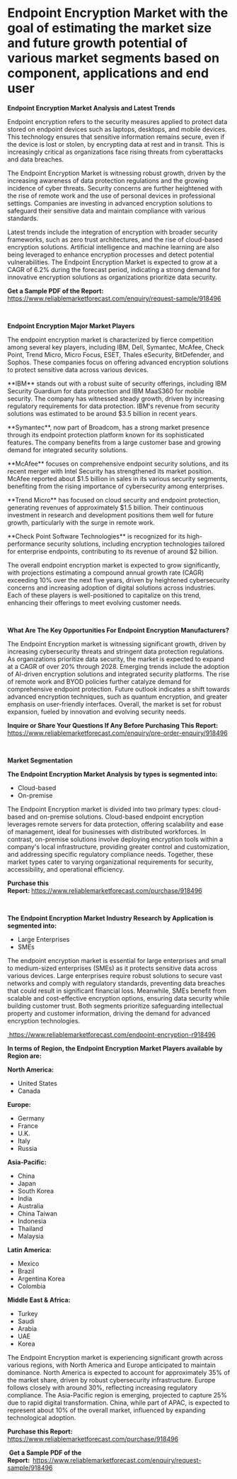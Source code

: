 <p><h1>Endpoint Encryption Market with the goal of estimating the market size and future growth potential of various market segments based on component, applications and end user</h1></p><p><strong>Endpoint Encryption Market Analysis and Latest Trends</strong></p>
<p><p>Endpoint encryption refers to the security measures applied to protect data stored on endpoint devices such as laptops, desktops, and mobile devices. This technology ensures that sensitive information remains secure, even if the device is lost or stolen, by encrypting data at rest and in transit. This is increasingly critical as organizations face rising threats from cyberattacks and data breaches.</p><p>The Endpoint Encryption Market is witnessing robust growth, driven by the increasing awareness of data protection regulations and the growing incidence of cyber threats. Security concerns are further heightened with the rise of remote work and the use of personal devices in professional settings. Companies are investing in advanced encryption solutions to safeguard their sensitive data and maintain compliance with various standards.</p><p>Latest trends include the integration of encryption with broader security frameworks, such as zero trust architectures, and the rise of cloud-based encryption solutions. Artificial intelligence and machine learning are also being leveraged to enhance encryption processes and detect potential vulnerabilities. The Endpoint Encryption Market is expected to grow at a CAGR of 6.2% during the forecast period, indicating a strong demand for innovative encryption solutions as organizations prioritize data security.</p></p>
<p><strong>Get a Sample PDF of the Report:&nbsp;</strong> <a href="https://www.reliablemarketforecast.com/enquiry/request-sample/918496?utm_campaign=2397&utm_medium=2&utm_source=Github&utm_content=ia&utm_term=17042025&utm_id=endpoint-encryption">https://www.reliablemarketforecast.com/enquiry/request-sample/918496</a></p>
<p>&nbsp;</p>
<p><strong>Endpoint Encryption Major Market Players</strong></p>
<p><p>The endpoint encryption market is characterized by fierce competition among several key players, including IBM, Dell, Symantec, McAfee, Check Point, Trend Micro, Micro Focus, ESET, Thales eSecurity, BitDefender, and Sophos. These companies focus on offering advanced encryption solutions to protect sensitive data across various devices.</p><p>**IBM** stands out with a robust suite of security offerings, including IBM Security Guardium for data protection and IBM MaaS360 for mobile security. The company has witnessed steady growth, driven by increasing regulatory requirements for data protection. IBM's revenue from security solutions was estimated to be around $3.5 billion in recent years.</p><p>**Symantec**, now part of Broadcom, has a strong market presence through its endpoint protection platform known for its sophisticated features. The company benefits from a large customer base and growing demand for integrated security solutions. </p><p>**McAfee** focuses on comprehensive endpoint security solutions, and its recent merger with Intel Security has strengthened its market position. McAfee reported about $1.5 billion in sales in its various security segments, benefiting from the rising importance of cybersecurity among enterprises.</p><p>**Trend Micro** has focused on cloud security and endpoint protection, generating revenues of approximately $1.5 billion. Their continuous investment in research and development positions them well for future growth, particularly with the surge in remote work.</p><p>**Check Point Software Technologies** is recognized for its high-performance security solutions, including encryption technologies tailored for enterprise endpoints, contributing to its revenue of around $2 billion.</p><p>The overall endpoint encryption market is expected to grow significantly, with projections estimating a compound annual growth rate (CAGR) exceeding 10% over the next five years, driven by heightened cybersecurity concerns and increasing adoption of digital solutions across industries. Each of these players is well-positioned to capitalize on this trend, enhancing their offerings to meet evolving customer needs.</p></p>
<p>&nbsp;</p>
<p><strong>What Are The Key Opportunities For Endpoint Encryption Manufacturers?</strong></p>
<p><p>The Endpoint Encryption market is witnessing significant growth, driven by increasing cybersecurity threats and stringent data protection regulations. As organizations prioritize data security, the market is expected to expand at a CAGR of over 20% through 2028. Emerging trends include the adoption of AI-driven encryption solutions and integrated security platforms. The rise of remote work and BYOD policies further catalyze demand for comprehensive endpoint protection. Future outlook indicates a shift towards advanced encryption techniques, such as quantum encryption, and greater emphasis on user-friendly interfaces. Overall, the market is set for robust expansion, fueled by innovation and evolving security needs.</p></p>
<p><strong>Inquire or Share Your Questions If Any Before Purchasing This Report:</strong> <a href="https://www.reliablemarketforecast.com/enquiry/pre-order-enquiry/918496?utm_campaign=2397&utm_medium=2&utm_source=Github&utm_content=ia&utm_term=17042025&utm_id=endpoint-encryption">https://www.reliablemarketforecast.com/enquiry/pre-order-enquiry/918496</a></p>
<p>&nbsp;</p>
<p><strong>Market Segmentation</strong></p>
<p><strong>The Endpoint Encryption Market Analysis by types is segmented into:</strong></p>
<p><ul><li>Cloud-based</li><li>On-premise</li></ul></p>
<p><p>The Endpoint Encryption market is divided into two primary types: cloud-based and on-premise solutions. Cloud-based endpoint encryption leverages remote servers for data protection, offering scalability and ease of management, ideal for businesses with distributed workforces. In contrast, on-premise solutions involve deploying encryption tools within a company's local infrastructure, providing greater control and customization, and addressing specific regulatory compliance needs. Together, these market types cater to varying organizational requirements for security, accessibility, and operational efficiency.</p></p>
<p><strong>Purchase this Report:&nbsp;</strong><a href="https://www.reliablemarketforecast.com/purchase/918496?utm_campaign=2397&utm_medium=2&utm_source=Github&utm_content=ia&utm_term=17042025&utm_id=endpoint-encryption">https://www.reliablemarketforecast.com/purchase/918496</a></p>
<p>&nbsp;</p>
<p><strong>The Endpoint Encryption Market Industry Research by Application is segmented into:</strong></p>
<p><ul><li>Large Enterprises</li><li>SMEs</li></ul></p>
<p><p>The endpoint encryption market is essential for large enterprises and small to medium-sized enterprises (SMEs) as it protects sensitive data across various devices. Large enterprises require robust solutions to secure vast networks and comply with regulatory standards, preventing data breaches that could result in significant financial loss. Meanwhile, SMEs benefit from scalable and cost-effective encryption options, ensuring data security while building customer trust. Both segments prioritize safeguarding intellectual property and customer information, driving the demand for advanced encryption technologies.</p></p>
<p><a href="https://www.reliablemarketforecast.com/endpoint-encryption-r918496?utm_campaign=2397&utm_medium=2&utm_source=Github&utm_content=ia&utm_term=17042025&utm_id=endpoint-encryption">&nbsp;https://www.reliablemarketforecast.com/endpoint-encryption-r918496</a></p>
<p><strong>In terms of Region, the Endpoint Encryption Market Players available by Region are:</strong></p>
<p>
    <p> <strong> North America: </strong>
        <ul>
            <li>United States</li>
            <li>Canada</li>
        </ul>
        </p> 
    <p> <strong> Europe: </strong>
        <ul>
            <li>Germany</li>
            <li>France</li>
            <li>U.K.</li>
            <li>Italy</li>
            <li>Russia</li>
        </ul>
        </p> 
    <p> <strong> Asia-Pacific: </strong>
        <ul>
            <li>China</li>
            <li>Japan</li>
            <li>South Korea</li>
            <li>India</li>
            <li>Australia</li>
            <li>China Taiwan</li>
            <li>Indonesia</li>
            <li>Thailand</li>
            <li>Malaysia</li>
        </ul>
        </p> 
    <p> <strong> Latin America: </strong>
        <ul>
            <li>Mexico</li>
            <li>Brazil</li>
            <li>Argentina Korea</li>
            <li>Colombia</li>
        </ul>
        </p> 
    <p> <strong> Middle East & Africa: </strong>
        <ul>
            <li>Turkey</li>
            <li>Saudi</li>
            <li>Arabia</li>
            <li>UAE</li>
            <li>Korea</li>
        </ul>
    </p>
    </p>
<p><p>The Endpoint Encryption market is experiencing significant growth across various regions, with North America and Europe anticipated to maintain dominance. North America is expected to account for approximately 35% of the market share, driven by robust cybersecurity infrastructure. Europe follows closely with around 30%, reflecting increasing regulatory compliance. The Asia-Pacific region is emerging, projected to capture 25% due to rapid digital transformation. China, while part of APAC, is expected to represent about 10% of the overall market, influenced by expanding technological adoption.</p></p>
<p><strong>Purchase this Report: </strong><a href="https://www.reliablemarketforecast.com/purchase/918496?utm_campaign=2397&utm_medium=2&utm_source=Github&utm_content=ia&utm_term=17042025&utm_id=endpoint-encryption">https://www.reliablemarketforecast.com/purchase/918496</a></p>
<p>&nbsp;<strong>Get a Sample PDF of the Report:&nbsp;&nbsp;</strong><a href="https://www.reliablemarketforecast.com/enquiry/request-sample/918496?utm_campaign=2397&utm_medium=2&utm_source=Github&utm_content=ia&utm_term=17042025&utm_id=endpoint-encryption">https://www.reliablemarketforecast.com/enquiry/request-sample/918496</a></p>
<p><strong></strong></p>
<p><p></p><p></p><p></p></p>